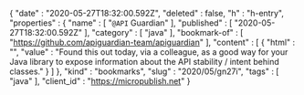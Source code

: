 {
  "date" : "2020-05-27T18:32:00.592Z",
  "deleted" : false,
  "h" : "h-entry",
  "properties" : {
    "name" : [ "`@API` Guardian" ],
    "published" : [ "2020-05-27T18:32:00.592Z" ],
    "category" : [ "java" ],
    "bookmark-of" : [ "https://github.com/apiguardian-team/apiguardian" ],
    "content" : [ {
      "html" : "",
      "value" : "Found this out today, via a colleague, as a good way for your Java library to expose information about the API stability / intent behind classes."
    } ]
  },
  "kind" : "bookmarks",
  "slug" : "2020/05/gn27i",
  "tags" : [ "java" ],
  "client_id" : "https://micropublish.net"
}
